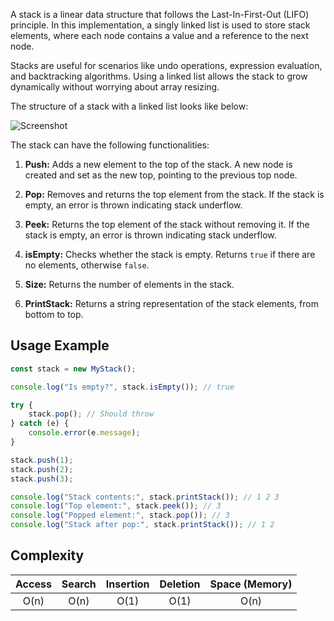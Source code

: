 A stack is a linear data structure that follows the Last-In-First-Out (LIFO) principle. In this implementation, a singly linked list is used to store stack elements, where each node contains a value and a reference to the next node.

Stacks are useful for scenarios like undo operations, expression evaluation, and backtracking algorithms. Using a linked list allows the stack to grow dynamically without worrying about array resizing.

The structure of a stack with a linked list looks like below:

   ![Screenshot](stack_with_linkedlist.png)

The stack can have the following functionalities:

1. **Push:** Adds a new element to the top of the stack. A new node is created and set as the new top, pointing to the previous top node.

2. **Pop:** Removes and returns the top element from the stack. If the stack is empty, an error is thrown indicating stack underflow.

3. **Peek:** Returns the top element of the stack without removing it. If the stack is empty, an error is thrown indicating stack underflow.

4. **isEmpty:** Checks whether the stack is empty. Returns `true` if there are no elements, otherwise `false`.

5. **Size:** Returns the number of elements in the stack.

6. **PrintStack:** Returns a string representation of the stack elements, from bottom to top.

## Usage Example

```js
const stack = new MyStack();

console.log("Is empty?", stack.isEmpty()); // true

try {
    stack.pop(); // Should throw
} catch (e) {
    console.error(e.message);
}

stack.push(1);
stack.push(2);
stack.push(3);

console.log("Stack contents:", stack.printStack()); // 1 2 3
console.log("Top element:", stack.peek()); // 3
console.log("Popped element:", stack.pop()); // 3
console.log("Stack after pop:", stack.printStack()); // 1 2
```

## Complexity

| Access | Search | Insertion | Deletion | Space (Memory) |
| :----: | :----: | :-------: | :------: | :------------: |
|  O(n)  |  O(n)  |   O(1)    |   O(1)   |      O(n)      |
